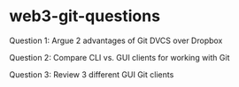 # web3-git-questions

Question 1:
Argue 2 advantages of Git DVCS over Dropbox

Question 2:
Compare CLI vs. GUI clients for working with Git

Question 3:
Review 3 different GUI Git clients
